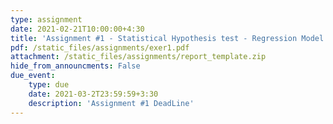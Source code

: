 ```yaml
---
type: assignment
date: 2021-02-21T10:00:00+4:30
title: 'Assignment #1 - Statistical Hypothesis test - Regression Model'
pdf: /static_files/assignments/exer1.pdf
attachment: /static_files/assignments/report_template.zip
hide_from_announcments: False
due_event: 
    type: due
    date: 2021-03-2T23:59:59+3:30
    description: 'Assignment #1 DeadLine'
---
```

